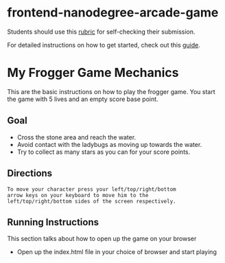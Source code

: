 frontend-nanodegree-arcade-game
===============================

Students should use this [rubric](https://www.udacity.com/course/viewer/#!/c-nd001/l-2696458597/m-2687128535) for self-checking their submission.

For detailed instructions on how to get started, check out this [guide](https://docs.google.com/document/d/1v01aScPjSWCCWQLIpFqvg3-vXLH2e8_SZQKC8jNO0Dc/pub?embedded=true).


# My Frogger Game Mechanics
This are the basic instructions on how to play the frogger game.
You start the game with 5 lives and an empty score base point.

## Goal

* Cross the stone area and reach the water.
* Avoid contact with the ladybugs as moving up towards the water.
* Try to collect as many stars as you can for your score points.

## Directions

```
To move your character press your left/top/right/bottom 
arrow keys on your keyboard to move him to the
left/top/right/bottom sides of the screen respectively.

```
## Running Instructions
This section talks about how to open up the game on your browser

* Open up the index.html file in your choice of browser and start playing